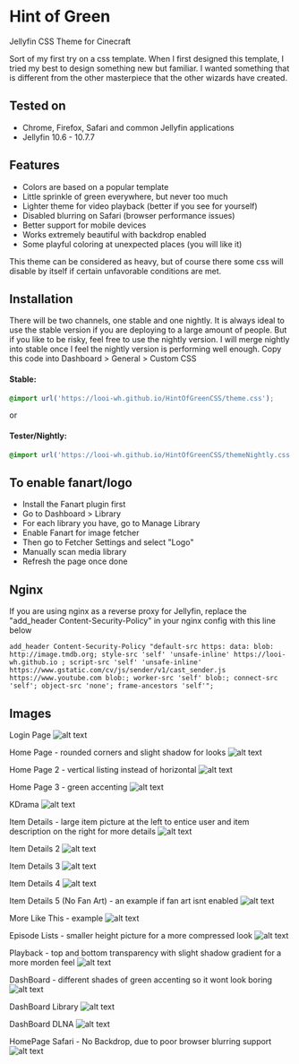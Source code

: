 # Hint of Green
Jellyfin CSS Theme for Cinecraft

Sort of my first try on a css template. When I first designed this template, I tried my best to design something new but familiar. I wanted something that is different from the other masterpiece that the other wizards have created.

## Tested on
- Chrome, Firefox, Safari and common Jellyfin applications
- Jellyfin 10.6 - 10.7.7

## Features
- Colors are based on a popular template
- Little sprinkle of green everywhere, but never too much
- Lighter theme for video playback (better if you see for yourself)
- Disabled blurring on Safari (browser performance issues)
- Better support for mobile devices
- Works extremely beautiful with backdrop enabled
- Some playful coloring at unexpected places (you will like it)

This theme can be considered as heavy, but of course there some css will disable by itself if certain unfavorable conditions are met.

## Installation
There will be two channels, one stable and one nightly. It is always ideal to use the stable version if you are deploying to a large amount of people. But if you like to be risky, feel free to use the nightly version. I will merge nightly into stable once I feel the nightly version is performing well enough.
Copy this code into Dashboard > General > Custom CSS
#### Stable:
```css
@import url('https://looi-wh.github.io/HintOfGreenCSS/theme.css');
```
or
#### Tester/Nightly:
```css
@import url('https://looi-wh.github.io/HintOfGreenCSS/themeNightly.css');
```

## To enable fanart/logo
- Install the Fanart plugin first
- Go to Dashboard > Library
- For each library you have, go to Manage Library
- Enable Fanart for image fetcher
- Then go to Fetcher Settings and select "Logo"
- Manually scan media library
- Refresh the page once done

## Nginx
If you are using nginx as a reverse proxy for Jellyfin, replace the "add_header Content-Security-Policy" in your nginx config with this line below
```
add_header Content-Security-Policy "default-src https: data: blob: http://image.tmdb.org; style-src 'self' 'unsafe-inline' https://looi-wh.github.io ; script-src 'self' 'unsafe-inline' https://www.gstatic.com/cv/js/sender/v1/cast_sender.js https://www.youtube.com blob:; worker-src 'self' blob:; connect-src 'self'; object-src 'none'; frame-ancestors 'self'";
```

## Images
Login Page
![alt text](./Images/1-LoginPage.png)

Home Page - rounded corners and slight shadow for looks
![alt text](./Images/2-HomePage.png)

Home Page 2 - vertical listing instead of horizontal
![alt text](./Images/3-HomePage2.jpg)

Home Page 3 - green accenting
![alt text](./Images/4-HomePage3.png)

KDrama
![alt text](./Images/5-KDrama.jpg)

Item Details - large item picture at the left to entice user and item description on the right for more details
![alt text](./Images/6-ItemDetails.png)

Item Details 2
![alt text](./Images/7-ItemDetails2.png)

Item Details 3
![alt text](./Images/8-ItemDetails3.png)

Item Details 4
![alt text](./Images/9-ItemDetails4.png)

Item Details 5 (No Fan Art) - an example if fan art isnt enabled
![alt text](./Images/10-ItemDetails5(NoFanArt).png)

More Like This - example
![alt text](./Images/11-MoreLikeThis.png)

Episode Lists - smaller height picture for a more compressed look
![alt text](./Images/12-EpisodeLists.png)

Playback - top and bottom transparency with slight shadow gradient for a more morden feel
![alt text](./Images/13-Playback.png)

DashBoard - different shades of green accenting so it wont look boring
![alt text](./Images/14-Dashboard.png)

DashBoard Library
![alt text](./Images/15-DashboardLibrary.png)

DashBoard DLNA
![alt text](./Images/16-DashboardDLNA.png)

HomePage Safari - No Backdrop, due to poor browser blurring support
![alt text](./Images/17-HomePage(Safari).jpg)
